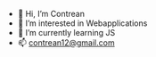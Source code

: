 - 👋 Hi, I’m Contrean
- 👀 I’m interested in Webapplications
- 🌱 I’m currently learning JS
- 📫 contrean12@gmail.com

<!---
Contrean/Contrean is a ✨ special ✨ repository because its `README.md` (this file) appears on your GitHub profile.
You can click the Preview link to take a look at your changes.
--->
